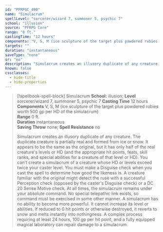 ```yaml
---
id: "PFRPGC_490"
name: "Simulacrum"
spellLevel: "sorcerer/wizard 7, summoner 5, psychic 7"
school: "illusion"
source: "PFRPG Core"
range: "0 ft."
castingTime: "12 hours"
components: "V, S, M (ice sculpture of the target plus powdered rubies worth 500 gp per HD of the simulacrum)"
targets: ""
duration: "instantaneous"
saveType: "none"
sr: "no"
description: "Simulacrum creates an illusory duplicate of any creature. The duplicate creature is partially real and formed from ice or snow. It appears to be the same as the original, but it has only half of the real creature's levels or HD (and the appropriate hit points, feats, skill ranks, and special abilities for a creature of that level or HD).  You can't create a simulacrum of a creature whose HD or levels exceed twice your caster level. You must make a Disguise check when you cast the spell to determine how good the likeness is.  A creature familiar with the original might detect the ruse with a successful Perception check (opposed by the caster's Disguise check) or a DC 20 Sense Motive check.  At all times, the simulacrum remains under your absolute command. No special telepathic link exists, so command must be exercised in some other manner. A simulacrum has no ability to become more powerful. It cannot increase its level or abilities. If reduced to 0 hit points or otherwise destroyed, it reverts to snow and melts instantly into nothingness. A complex process requiring at least 24 hours, 100 gp per hit point, and a fully equipped magical laboratory can repair damage to a simulacrum."
known: false
cssclasses:
  - hide-title
  - hide-properties
---
```


> [!spellbook-spell-block] Simulacrum
> **School:** illusion; **Level** sorcerer/wizard 7, summoner 5, psychic 7
> **Casting Time** 12 hours  
> **Components** V, S, M (ice sculpture of the target plus powdered rubies worth 500 gp per HD of the simulacrum)  
> **Range** 0 ft.  
> **Duration** instantaneous  
> **Saving Throw** none; **Spell Resistance** no
> 
> Simulacrum creates an illusory duplicate of any creature. The duplicate creature is partially real and formed from ice or snow. It appears to be the same as the original, but it has only half of the real creature's levels or HD (and the appropriate hit points, feats, skill ranks, and special abilities for a creature of that level or HD).  You can't create a simulacrum of a creature whose HD or levels exceed twice your caster level. You must make a Disguise check when you cast the spell to determine how good the likeness is.  A creature familiar with the original might detect the ruse with a successful Perception check (opposed by the caster's Disguise check) or a DC 20 Sense Motive check.  At all times, the simulacrum remains under your absolute command. No special telepathic link exists, so command must be exercised in some other manner. A simulacrum has no ability to become more powerful. It cannot increase its level or abilities. If reduced to 0 hit points or otherwise destroyed, it reverts to snow and melts instantly into nothingness. A complex process requiring at least 24 hours, 100 gp per hit point, and a fully equipped magical laboratory can repair damage to a simulacrum.